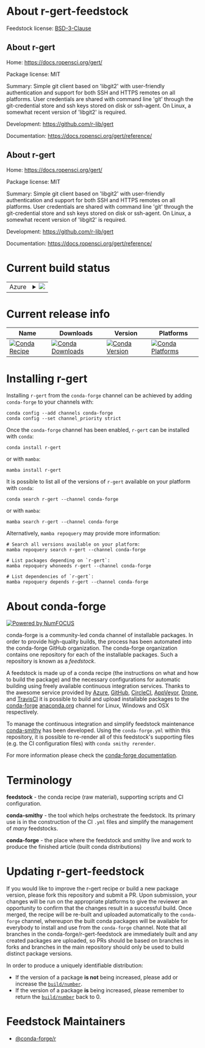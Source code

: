 About r-gert-feedstock
======================

Feedstock license: [BSD-3-Clause](https://github.com/conda-forge/r-gert-feedstock/blob/main/LICENSE.txt)


About r-gert
------------

Home: https://docs.ropensci.org/gert/

Package license: MIT

Summary: Simple git client based on 'libgit2' with user-friendly authentication and support for both SSH and HTTPS remotes on all platforms. User credentials are shared with command line 'git' through the git-credential store and ssh keys stored on disk or ssh-agent. On Linux, a somewhat recent  version of 'libgit2' is required.

Development: https://github.com/r-lib/gert

Documentation: https://docs.ropensci.org/gert/reference/

About r-gert
------------

Home: https://docs.ropensci.org/gert/

Package license: MIT

Summary: Simple git client based on 'libgit2' with user-friendly authentication and support for both SSH and HTTPS remotes on all platforms. User credentials are shared with command line 'git' through the git-credential store and ssh keys stored on disk or ssh-agent. On Linux, a somewhat recent  version of 'libgit2' is required.

Development: https://github.com/r-lib/gert

Documentation: https://docs.ropensci.org/gert/reference/

Current build status
====================


<table>
    
  <tr>
    <td>Azure</td>
    <td>
      <details>
        <summary>
          <a href="https://dev.azure.com/conda-forge/feedstock-builds/_build/latest?definitionId=10306&branchName=main">
            <img src="https://dev.azure.com/conda-forge/feedstock-builds/_apis/build/status/r-gert-feedstock?branchName=main">
          </a>
        </summary>
        <table>
          <thead><tr><th>Variant</th><th>Status</th></tr></thead>
          <tbody><tr>
              <td>linux_64_r_base4.3</td>
              <td>
                <a href="https://dev.azure.com/conda-forge/feedstock-builds/_build/latest?definitionId=10306&branchName=main">
                  <img src="https://dev.azure.com/conda-forge/feedstock-builds/_apis/build/status/r-gert-feedstock?branchName=main&jobName=linux&configuration=linux%20linux_64_r_base4.3" alt="variant">
                </a>
              </td>
            </tr><tr>
              <td>linux_64_r_base4.4</td>
              <td>
                <a href="https://dev.azure.com/conda-forge/feedstock-builds/_build/latest?definitionId=10306&branchName=main">
                  <img src="https://dev.azure.com/conda-forge/feedstock-builds/_apis/build/status/r-gert-feedstock?branchName=main&jobName=linux&configuration=linux%20linux_64_r_base4.4" alt="variant">
                </a>
              </td>
            </tr><tr>
              <td>linux_aarch64_r_base4.3</td>
              <td>
                <a href="https://dev.azure.com/conda-forge/feedstock-builds/_build/latest?definitionId=10306&branchName=main">
                  <img src="https://dev.azure.com/conda-forge/feedstock-builds/_apis/build/status/r-gert-feedstock?branchName=main&jobName=linux&configuration=linux%20linux_aarch64_r_base4.3" alt="variant">
                </a>
              </td>
            </tr><tr>
              <td>linux_aarch64_r_base4.4</td>
              <td>
                <a href="https://dev.azure.com/conda-forge/feedstock-builds/_build/latest?definitionId=10306&branchName=main">
                  <img src="https://dev.azure.com/conda-forge/feedstock-builds/_apis/build/status/r-gert-feedstock?branchName=main&jobName=linux&configuration=linux%20linux_aarch64_r_base4.4" alt="variant">
                </a>
              </td>
            </tr><tr>
              <td>linux_ppc64le_r_base4.3</td>
              <td>
                <a href="https://dev.azure.com/conda-forge/feedstock-builds/_build/latest?definitionId=10306&branchName=main">
                  <img src="https://dev.azure.com/conda-forge/feedstock-builds/_apis/build/status/r-gert-feedstock?branchName=main&jobName=linux&configuration=linux%20linux_ppc64le_r_base4.3" alt="variant">
                </a>
              </td>
            </tr><tr>
              <td>linux_ppc64le_r_base4.4</td>
              <td>
                <a href="https://dev.azure.com/conda-forge/feedstock-builds/_build/latest?definitionId=10306&branchName=main">
                  <img src="https://dev.azure.com/conda-forge/feedstock-builds/_apis/build/status/r-gert-feedstock?branchName=main&jobName=linux&configuration=linux%20linux_ppc64le_r_base4.4" alt="variant">
                </a>
              </td>
            </tr><tr>
              <td>osx_64_r_base4.3</td>
              <td>
                <a href="https://dev.azure.com/conda-forge/feedstock-builds/_build/latest?definitionId=10306&branchName=main">
                  <img src="https://dev.azure.com/conda-forge/feedstock-builds/_apis/build/status/r-gert-feedstock?branchName=main&jobName=osx&configuration=osx%20osx_64_r_base4.3" alt="variant">
                </a>
              </td>
            </tr><tr>
              <td>osx_64_r_base4.4</td>
              <td>
                <a href="https://dev.azure.com/conda-forge/feedstock-builds/_build/latest?definitionId=10306&branchName=main">
                  <img src="https://dev.azure.com/conda-forge/feedstock-builds/_apis/build/status/r-gert-feedstock?branchName=main&jobName=osx&configuration=osx%20osx_64_r_base4.4" alt="variant">
                </a>
              </td>
            </tr><tr>
              <td>osx_arm64_r_base4.3</td>
              <td>
                <a href="https://dev.azure.com/conda-forge/feedstock-builds/_build/latest?definitionId=10306&branchName=main">
                  <img src="https://dev.azure.com/conda-forge/feedstock-builds/_apis/build/status/r-gert-feedstock?branchName=main&jobName=osx&configuration=osx%20osx_arm64_r_base4.3" alt="variant">
                </a>
              </td>
            </tr><tr>
              <td>osx_arm64_r_base4.4</td>
              <td>
                <a href="https://dev.azure.com/conda-forge/feedstock-builds/_build/latest?definitionId=10306&branchName=main">
                  <img src="https://dev.azure.com/conda-forge/feedstock-builds/_apis/build/status/r-gert-feedstock?branchName=main&jobName=osx&configuration=osx%20osx_arm64_r_base4.4" alt="variant">
                </a>
              </td>
            </tr><tr>
              <td>win_64_r_base4.3</td>
              <td>
                <a href="https://dev.azure.com/conda-forge/feedstock-builds/_build/latest?definitionId=10306&branchName=main">
                  <img src="https://dev.azure.com/conda-forge/feedstock-builds/_apis/build/status/r-gert-feedstock?branchName=main&jobName=win&configuration=win%20win_64_r_base4.3" alt="variant">
                </a>
              </td>
            </tr><tr>
              <td>win_64_r_base4.4</td>
              <td>
                <a href="https://dev.azure.com/conda-forge/feedstock-builds/_build/latest?definitionId=10306&branchName=main">
                  <img src="https://dev.azure.com/conda-forge/feedstock-builds/_apis/build/status/r-gert-feedstock?branchName=main&jobName=win&configuration=win%20win_64_r_base4.4" alt="variant">
                </a>
              </td>
            </tr>
          </tbody>
        </table>
      </details>
    </td>
  </tr>
</table>

Current release info
====================

| Name | Downloads | Version | Platforms |
| --- | --- | --- | --- |
| [![Conda Recipe](https://img.shields.io/badge/recipe-r--gert-green.svg)](https://anaconda.org/conda-forge/r-gert) | [![Conda Downloads](https://img.shields.io/conda/dn/conda-forge/r-gert.svg)](https://anaconda.org/conda-forge/r-gert) | [![Conda Version](https://img.shields.io/conda/vn/conda-forge/r-gert.svg)](https://anaconda.org/conda-forge/r-gert) | [![Conda Platforms](https://img.shields.io/conda/pn/conda-forge/r-gert.svg)](https://anaconda.org/conda-forge/r-gert) |

Installing r-gert
=================

Installing `r-gert` from the `conda-forge` channel can be achieved by adding `conda-forge` to your channels with:

```
conda config --add channels conda-forge
conda config --set channel_priority strict
```

Once the `conda-forge` channel has been enabled, `r-gert` can be installed with `conda`:

```
conda install r-gert
```

or with `mamba`:

```
mamba install r-gert
```

It is possible to list all of the versions of `r-gert` available on your platform with `conda`:

```
conda search r-gert --channel conda-forge
```

or with `mamba`:

```
mamba search r-gert --channel conda-forge
```

Alternatively, `mamba repoquery` may provide more information:

```
# Search all versions available on your platform:
mamba repoquery search r-gert --channel conda-forge

# List packages depending on `r-gert`:
mamba repoquery whoneeds r-gert --channel conda-forge

# List dependencies of `r-gert`:
mamba repoquery depends r-gert --channel conda-forge
```


About conda-forge
=================

[![Powered by
NumFOCUS](https://img.shields.io/badge/powered%20by-NumFOCUS-orange.svg?style=flat&colorA=E1523D&colorB=007D8A)](https://numfocus.org)

conda-forge is a community-led conda channel of installable packages.
In order to provide high-quality builds, the process has been automated into the
conda-forge GitHub organization. The conda-forge organization contains one repository
for each of the installable packages. Such a repository is known as a *feedstock*.

A feedstock is made up of a conda recipe (the instructions on what and how to build
the package) and the necessary configurations for automatic building using freely
available continuous integration services. Thanks to the awesome service provided by
[Azure](https://azure.microsoft.com/en-us/services/devops/), [GitHub](https://github.com/),
[CircleCI](https://circleci.com/), [AppVeyor](https://www.appveyor.com/),
[Drone](https://cloud.drone.io/welcome), and [TravisCI](https://travis-ci.com/)
it is possible to build and upload installable packages to the
[conda-forge](https://anaconda.org/conda-forge) [anaconda.org](https://anaconda.org/)
channel for Linux, Windows and OSX respectively.

To manage the continuous integration and simplify feedstock maintenance
[conda-smithy](https://github.com/conda-forge/conda-smithy) has been developed.
Using the ``conda-forge.yml`` within this repository, it is possible to re-render all of
this feedstock's supporting files (e.g. the CI configuration files) with ``conda smithy rerender``.

For more information please check the [conda-forge documentation](https://conda-forge.org/docs/).

Terminology
===========

**feedstock** - the conda recipe (raw material), supporting scripts and CI configuration.

**conda-smithy** - the tool which helps orchestrate the feedstock.
                   Its primary use is in the construction of the CI ``.yml`` files
                   and simplify the management of *many* feedstocks.

**conda-forge** - the place where the feedstock and smithy live and work to
                  produce the finished article (built conda distributions)


Updating r-gert-feedstock
=========================

If you would like to improve the r-gert recipe or build a new
package version, please fork this repository and submit a PR. Upon submission,
your changes will be run on the appropriate platforms to give the reviewer an
opportunity to confirm that the changes result in a successful build. Once
merged, the recipe will be re-built and uploaded automatically to the
`conda-forge` channel, whereupon the built conda packages will be available for
everybody to install and use from the `conda-forge` channel.
Note that all branches in the conda-forge/r-gert-feedstock are
immediately built and any created packages are uploaded, so PRs should be based
on branches in forks and branches in the main repository should only be used to
build distinct package versions.

In order to produce a uniquely identifiable distribution:
 * If the version of a package **is not** being increased, please add or increase
   the [``build/number``](https://docs.conda.io/projects/conda-build/en/latest/resources/define-metadata.html#build-number-and-string).
 * If the version of a package **is** being increased, please remember to return
   the [``build/number``](https://docs.conda.io/projects/conda-build/en/latest/resources/define-metadata.html#build-number-and-string)
   back to 0.

Feedstock Maintainers
=====================

* [@conda-forge/r](https://github.com/conda-forge/r/)

